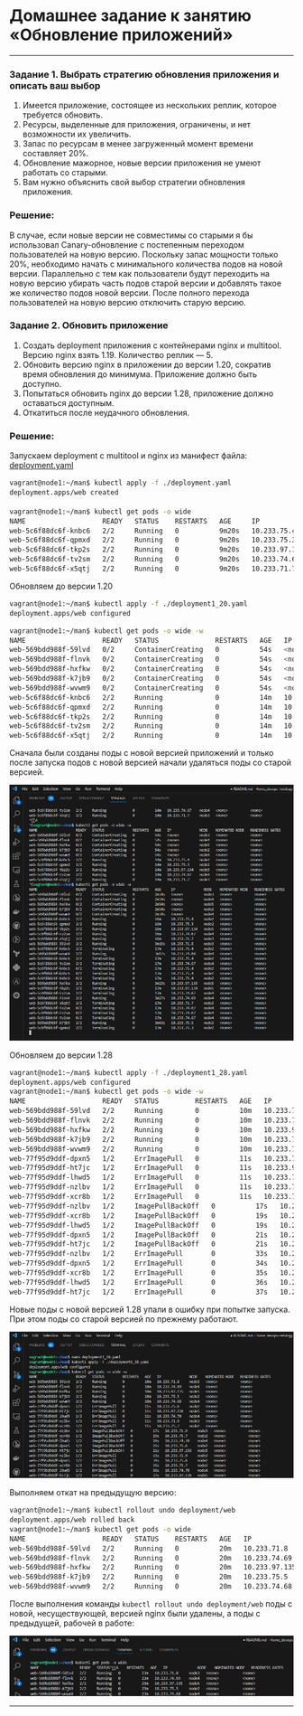 # Домашнее задание к занятию «Обновление приложений»

----

### Задание 1. Выбрать стратегию обновления приложения и описать ваш выбор

1. Имеется приложение, состоящее из нескольких реплик, которое требуется обновить.
2. Ресурсы, выделенные для приложения, ограничены, и нет возможности их увеличить.
3. Запас по ресурсам в менее загруженный момент времени составляет 20%.
4. Обновление мажорное, новые версии приложения не умеют работать со старыми.
5. Вам нужно объяснить свой выбор стратегии обновления приложения.

### Решение:

В случае, если новые версии не совместимы со старыми я бы использовал Canary-обновление с постепенным переходом пользователей на новую версию. Поскольку запас мощности только 20%, необходимо начать с минимального количества подов на новой версии. Параллельно с тем как пользователи будут переходить на новую версию убирать часть подов старой версии и добавлять такое же количество подов новой версии. После полного перехода пользователей на новую версию отключить старую версию.

### Задание 2. Обновить приложение

1. Создать deployment приложения с контейнерами nginx и multitool. Версию nginx взять 1.19. Количество реплик — 5.
2. Обновить версию nginx в приложении до версии 1.20, сократив время обновления до минимума. Приложение должно быть доступно.
3. Попытаться обновить nginx до версии 1.28, приложение должно оставаться доступным.
4. Откатиться после неудачного обновления.

### Решение:

Запускаем deployment с multitool и nginx из манифест файла: [deployment.yaml](./file/deployment.yaml)

```bash
vagrant@node1:~/man$ kubectl apply -f ./deployment.yaml
deployment.apps/web created

vagrant@node1:~/man$ kubectl get pods -o wide
NAME                   READY   STATUS    RESTARTS   AGE     IP              NODE    NOMINATED NODE   READINESS GATES
web-5c6f88dc6f-knbc6   2/2     Running   0          9m20s   10.233.75.4     node2   <none>           <none>
web-5c6f88dc6f-qpmxd   2/2     Running   0          9m20s   10.233.75.3     node2   <none>           <none>
web-5c6f88dc6f-tkp2s   2/2     Running   0          9m20s   10.233.97.134   node5   <none>           <none>
web-5c6f88dc6f-tv2sm   2/2     Running   0          9m20s   10.233.74.67    node4   <none>           <none>
web-5c6f88dc6f-x5qtj   2/2     Running   0          9m20s   10.233.71.7     node3   <none>           <none>
```
Обновляем до версии 1.20

```bash
vagrant@node1:~/man$ kubectl apply -f ./deployment1_20.yaml
deployment.apps/web configured
```

```bash
vagrant@node1:~/man$ kubectl get pods -o wide -w                                              
NAME                   READY   STATUS              RESTARTS   AGE   IP              NODE    NOMINATED NODE   READINESS GATES
web-569bdd988f-59lvd   0/2     ContainerCreating   0          54s   <none>          node3   <none>           <none>
web-569bdd988f-flnvk   0/2     ContainerCreating   0          54s   <none>          node4   <none>           <none>
web-569bdd988f-hxfkw   0/2     ContainerCreating   0          54s   <none>          node5   <none>           <none>
web-569bdd988f-k7jb9   0/2     ContainerCreating   0          54s   <none>          node2   <none>           <none>
web-569bdd988f-wvwm9   0/2     ContainerCreating   0          54s   <none>          node4   <none>           <none>
web-5c6f88dc6f-knbc6   2/2     Running             0          14m   10.233.75.4     node2   <none>           <none>
web-5c6f88dc6f-qpmxd   2/2     Running             0          14m   10.233.75.3     node2   <none>           <none>
web-5c6f88dc6f-tkp2s   2/2     Running             0          14m   10.233.97.134   node5   <none>           <none>
web-5c6f88dc6f-tv2sm   2/2     Running             0          14m   10.233.74.67    node4   <none>           <none>
web-5c6f88dc6f-x5qtj   2/2     Running             0          14m   10.233.71.7     node3   <none>           <none>

```
Cначала были созданы поды с новой версией приложений и только после запуска подов с новой версией начали удаляться поды со старой версией.

![1.20](img/1_20.png)

Обновляем до версии 1.28

```bash
vagrant@node1:~/man$ kubectl apply -f ./deployment1_28.yaml
deployment.apps/web configured
vagrant@node1:~/man$ kubectl get pods -o wide -w
NAME                   READY   STATUS         RESTARTS   AGE   IP              NODE    NOMINATED NODE   READINESS GATES
web-569bdd988f-59lvd   2/2     Running        0          10m   10.233.71.8     node3   <none>           <none>
web-569bdd988f-flnvk   2/2     Running        0          10m   10.233.74.69    node4   <none>           <none>
web-569bdd988f-hxfkw   2/2     Running        0          10m   10.233.97.135   node5   <none>           <none>
web-569bdd988f-k7jb9   2/2     Running        0          10m   10.233.75.5     node2   <none>           <none>
web-569bdd988f-wvwm9   2/2     Running        0          10m   10.233.74.68    node4   <none>           <none>
web-77f95d9ddf-dpxn5   1/2     ErrImagePull   0          11s   10.233.75.6     node2   <none>           <none>
web-77f95d9ddf-ht7jc   1/2     ErrImagePull   0          11s   10.233.97.136   node5   <none>           <none>
web-77f95d9ddf-lhwd5   1/2     ErrImagePull   0          11s   10.233.74.70    node4   <none>           <none>
web-77f95d9ddf-nzlbv   1/2     ErrImagePull   0          11s   10.233.71.9     node3   <none>           <none>
web-77f95d9ddf-xcr8b   1/2     ErrImagePull   0          11s   10.233.75.7     node2   <none>           <none>
web-77f95d9ddf-nzlbv   1/2     ImagePullBackOff   0          17s   10.233.71.9     node3   <none>           <none>
web-77f95d9ddf-xcr8b   1/2     ImagePullBackOff   0          19s   10.233.75.7     node2   <none>           <none>
web-77f95d9ddf-lhwd5   1/2     ImagePullBackOff   0          19s   10.233.74.70    node4   <none>           <none>
web-77f95d9ddf-dpxn5   1/2     ImagePullBackOff   0          21s   10.233.75.6     node2   <none>           <none>
web-77f95d9ddf-ht7jc   1/2     ImagePullBackOff   0          21s   10.233.97.136   node5   <none>           <none>
web-77f95d9ddf-nzlbv   1/2     ErrImagePull       0          33s   10.233.71.9     node3   <none>           <none>
web-77f95d9ddf-dpxn5   1/2     ErrImagePull       0          34s   10.233.75.6     node2   <none>           <none>
web-77f95d9ddf-xcr8b   1/2     ErrImagePull       0          35s   10.233.75.7     node2   <none>           <none>
web-77f95d9ddf-lhwd5   1/2     ErrImagePull       0          36s   10.233.74.70    node4   <none>           <none>
web-77f95d9ddf-ht7jc   1/2     ErrImagePull       0          37s   10.233.97.136   node5   <none>           <none>
```

Новые поды с новой версией 1.28 упали в ошибку при попытке запуска. При этом поды со старой версией по прежнему работают.

![1.28](img/1_28.png)

Выполняем откат на предыдущую версию:

```bash
vagrant@node1:~/man$ kubectl rollout undo deployment/web
deployment.apps/web rolled back
vagrant@node1:~/man$ kubectl get pods -o wide
NAME                   READY   STATUS    RESTARTS   AGE   IP              NODE    NOMINATED NODE   READINESS GATES
web-569bdd988f-59lvd   2/2     Running   0          20m   10.233.71.8     node3   <none>           <none>
web-569bdd988f-flnvk   2/2     Running   0          20m   10.233.74.69    node4   <none>           <none>
web-569bdd988f-hxfkw   2/2     Running   0          20m   10.233.97.135   node5   <none>           <none>
web-569bdd988f-k7jb9   2/2     Running   0          20m   10.233.75.5     node2   <none>           <none>
web-569bdd988f-wvwm9   2/2     Running   0          20m   10.233.74.68    node4   <none>           <none>
```
После выполнения команды ```kubectl rollout undo deployment/web``` поды с новой, несуществующей, версией nginx были удалены, а поды с предыдущей, рабочей в работе:

![1.20](img/1_20_2.png)

----